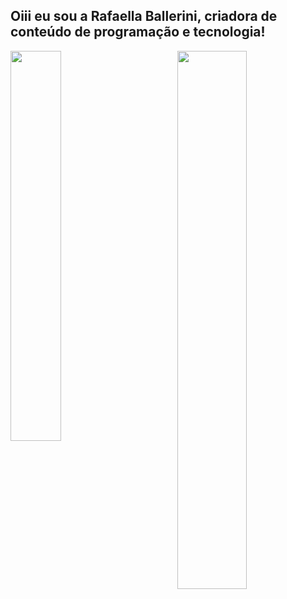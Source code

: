 ## Oiii eu sou a Rafaella Ballerini, criadora de conteúdo de programação e tecnologia!


<img align="left" width="40%" src="https://github-readme-stats.vercel.app/api?username=buddhiashen&show_icons=true&theme=dracula&include_all_commits=true&count_private=true"/>
<img align="right" width="47%" src="https://github-readme-stats.vercel.app/api/top-langs/?username=buddhiashen&layout=compact&langs_count=7&theme=dracula"/>

  
  ##
 

